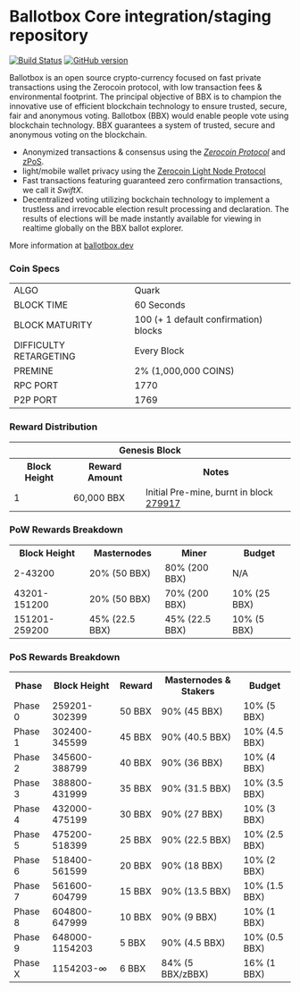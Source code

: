 Ballotbox Core integration/staging repository
=====================================

[![Build Status](https://travis-ci.org/Ballotbox-Project/Ballotbox.svg?branch=master)](https://travis-ci.org/Ballotbox-Project/Ballotbox) [![GitHub version](https://badge.fury.io/gh/Ballotbox-Project%2FBallotbox.svg)](https://badge.fury.io/gh/Ballotbox-Project%2FBallotbox)

Ballotbox is an open source crypto-currency focused on fast private transactions using the Zerocoin protocol, with low transaction fees & environmental footprint. 
The principal objective of BBX is to champion the innovative use of efficient blockchain technology to ensure trusted, secure, fair and anonymous voting. Ballotbox (BBX) would enable people vote using blockchain technology. BBX guarantees a system of trusted, secure and anonymous voting on the blockchain.
- Anonymized transactions & consensus using the [_Zerocoin Protocol_](http://www.ballotbox.dev/zpiv) and [zPoS](https://ballotbox.dev/zpos/).
- light/mobile wallet privacy using the [Zerocoin Light Node Protocol](https://ballotbox.dev/wp-content/uploads/2018/11/Zerocoin_Light_Node_Protocol.pdf)
- Fast transactions featuring guaranteed zero confirmation transactions, we call it _SwiftX_.
- Decentralized voting utilizing bockchain technology to implement a trustless and irrevocable election result processing and declaration. The results of elections will be made instantly available for viewing in realtime globally on the BBX ballot explorer.

More information at [ballotbox.dev](http://www.ballotbox.dev)
### Coin Specs
<table>
<tr><td>ALGO</td><td>Quark</td></tr>
<tr><td>BLOCK TIME</td><td>60 Seconds</td></tr>
<tr><td>BLOCK MATURITY</td><td>100 (+ 1 default confirmation) blocks</td></tr>
<tr><td>DIFFICULTY RETARGETING</td><td>Every Block</td></tr>
<tr><td>PREMINE</td><td>2% (1,000,000 COINS)</td></tr>
<tr><td>RPC PORT</td><td>1770</td></tr>
<tr><td>P2P PORT</td><td>1769</td></tr>
</table>



### Reward Distribution

<table>
<th colspan=4>Genesis Block</th>
<tr><th>Block Height</th><th>Reward Amount</th><th>Notes</th></tr>
<tr><td>1</td><td>60,000 BBX</td><td>Initial Pre-mine, burnt in block <a href="http://www.presstab.pw/phpexplorer/Ballotbox/block.php?blockhash=206d9cfe859798a0b0898ab00d7300be94de0f5469bb446cecb41c3e173a57e0">279917</a></td></tr>
</table>

### PoW Rewards Breakdown

<table>
<th>Block Height</th><th>Masternodes</th><th>Miner</th><th>Budget</th>
<tr><td>2-43200</td><td>20% (50 BBX)</td><td>80% (200 BBX)</td><td>N/A</td></tr>
<tr><td>43201-151200</td><td>20% (50 BBX)</td><td>70% (200 BBX)</td><td>10% (25 BBX)</td></tr>
<tr><td>151201-259200</td><td>45% (22.5 BBX)</td><td>45% (22.5 BBX)</td><td>10% (5 BBX)</td></tr>
</table>

### PoS Rewards Breakdown

<table>
<th>Phase</th><th>Block Height</th><th>Reward</th><th>Masternodes & Stakers</th><th>Budget</th>
<tr><td>Phase 0</td><td>259201-302399</td><td>50 BBX</td><td>90% (45 BBX)</td><td>10% (5 BBX)</td></tr>
<tr><td>Phase 1</td><td>302400-345599</td><td>45 BBX</td><td>90% (40.5 BBX)</td><td>10% (4.5 BBX)</td></tr>
<tr><td>Phase 2</td><td>345600-388799</td><td>40 BBX</td><td>90% (36 BBX)</td><td>10% (4 BBX)</td></tr>
<tr><td>Phase 3</td><td>388800-431999</td><td>35 BBX</td><td>90% (31.5 BBX)</td><td>10% (3.5 BBX)</td></tr>
<tr><td>Phase 4</td><td>432000-475199</td><td>30 BBX</td><td>90% (27 BBX)</td><td>10% (3 BBX)</td></tr>
<tr><td>Phase 5</td><td>475200-518399</td><td>25 BBX</td><td>90% (22.5 BBX)</td><td>10% (2.5 BBX)</td></tr>
<tr><td>Phase 6</td><td>518400-561599</td><td>20 BBX</td><td>90% (18 BBX)</td><td>10% (2 BBX)</td></tr>
<tr><td>Phase 7</td><td>561600-604799</td><td>15 BBX</td><td>90% (13.5 BBX)</td><td>10% (1.5 BBX)</td></tr>
<tr><td>Phase 8</td><td>604800-647999</td><td>10 BBX</td><td>90% (9 BBX)</td><td>10% (1 BBX)</td></tr>
<tr><td>Phase 9</td><td>648000-1154203</td><td>5 BBX</td><td>90% (4.5 BBX)</td><td>10% (0.5 BBX)</td></tr>
<tr><td>Phase X</td><td>1154203-∞</td><td>6 BBX</td><td>84% (5 BBX/zBBX)</td><td>16% (1 BBX)</td></tr>
</table>
